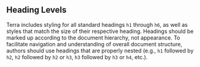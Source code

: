 ## Heading Levels

Terra includes styling for all standard headings `h1` through `h6`, as well as styles that match the size of their respective heading. Headings should be marked up according to the document hierarchy, not appearance. To facilitate navigation and understanding of overall document structure, authors should use headings that are properly nested (e.g., `h1` followed by `h2`, `h2` followed by `h2` or `h3`, `h3` followed by `h3` or `h4`, etc.).
